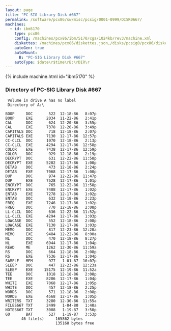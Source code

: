 ```yaml
---
layout: page
title: "PC-SIG Library Disk #667"
permalink: /software/pcx86/sw/misc/pcsig/0001-0999/DISK0667/
machines:
  - id: ibm5170
    type: pcx86
    config: /machines/pcx86/ibm/5170/cga/1024kb/rev3/machine.xml
    diskettes: /machines/pcx86/diskettes.json,/disks/pcsig0/pcx86/diskettes.json
    autoGen: true
    autoMount:
      B: "PC-SIG Library Disk #667"
    autoType: $date\r$time\rB:\rDIR\r
---
```


{% include machine.html id="ibm5170" %}

### Directory of PC-SIG Library Disk #667

     Volume in drive A has no label
     Directory of A:\

    BOOP     DOC       522  12-18-86   8:07p
    BOOP     EXE      2034  11-22-86   2:41p
    CAL      DOC       624  12-20-86   3:55p
    CAL      EXE      7378  12-20-86   3:49p
    CAPITALS DOC       718  12-18-86   2:07p
    CAPITALS EXE      7130  12-17-86  12:57p
    CC-CLCL  DOC      1070  12-18-86   2:13p
    CC-CLCL  EXE      4294  12-17-86  12:58p
    COLOR    EXE      7438  12-17-86  12:59p
    COLOR    DOC       929  12-18-86   2:19p
    DECRYPT  DOC       631  12-22-86  11:58p
    DECRYPT  EXE      5202  12-17-86   1:00p
    DETAB    DOC       473  12-18-86   2:24p
    DETAB    EXE      7068  12-17-86   1:00p
    DUP      DOC       974  12-22-86  11:47p
    DUP      EXE      7528  12-17-86   1:01p
    ENCRYPT  DOC       765  12-22-86  11:58p
    ENCRYPT  EXE      7488  12-17-86   1:02p
    ENTAB    EXE      7278  12-17-86   1:02p
    ENTAB    DOC       632  12-18-86   2:23p
    FREQ     EXE      7246  12-17-86   1:02p
    FREQ     DOC       770  12-18-86   2:08p
    LL-CLCL  DOC       636  12-22-86  11:52p
    LL-CLCL  EXE      4294  12-17-86   1:03p
    LOWCASE  DOC       552  12-18-86   2:08p
    LOWCASE  EXE      7130  12-17-86   1:03p
    MEMO     DOC       817  12-23-86  12:20a
    MEMO     EXE      9484  12-22-86   8:00a
    NL       DOC       470  12-18-86   8:27p
    NL       EXE      6944  12-17-86   1:04p
    READ     ME       1262  12-30-86  11:59a
    RS       DOC       664  12-18-86   2:08p
    RS       EXE      7536  12-17-86   1:04p
    SAMPLE   MEM       977   1-01-87  10:07p
    SLEEP    DOC       447  12-23-86  12:23a
    SLEEP    EXE     15175  12-19-86  11:52a
    TEE      DOC      1018  12-18-86   2:08p
    TEE      EXE      8286  12-17-86   1:04p
    WHITE    EXE      7068  12-17-86   1:05p
    WHITE    DOC       457  12-18-86   2:25p
    WORDS    DOC       571  12-18-86   2:08p
    WORDS    EXE      4568  12-17-86   1:05p
    WRITERS  TXT      3280  12-30-86  11:55a
    FILES667 TXT      2499   1-04-80   1:40a
    NOTES667 TXT      3008   1-19-87   3:50p
    GO       BAT       527   1-19-87   3:53p
           46 file(s)     165862 bytes
                          135168 bytes free
